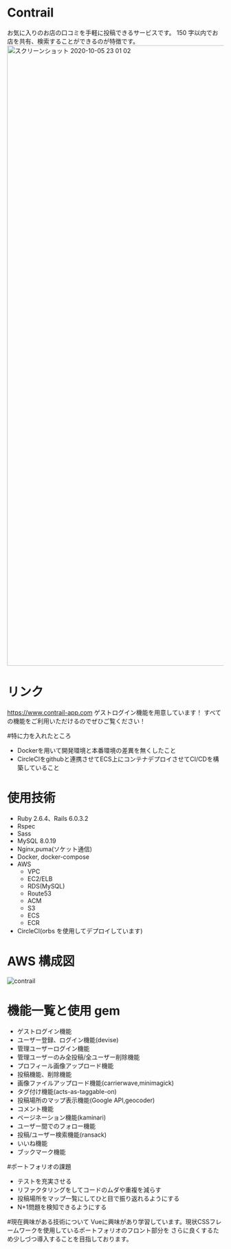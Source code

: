 # Contrail

お気に入りのお店の口コミを手軽に投稿できるサービスです。
150 字以内でお店を共有、検索することができるのが特徴です。
<img width="1440" alt="スクリーンショット 2020-10-05 23 01 02" src="https://user-images.githubusercontent.com/54735254/95089686-6142fe00-075f-11eb-99df-6b046b287594.png">

# リンク

https://www.contrail-app.com
ゲストログイン機能を用意しています！
すべての機能をご利用いただけるのでぜひご覧ください！

#特に力を入れたところ
- Dockerを用いて開発環境と本番環境の差異を無くしたこと
- CircleCIをgithubと連携させてECS上にコンテナデプロイさせてCI/CDを構築していること

# 使用技術

- Ruby 2.6.4、Rails 6.0.3.2
- Rspec
- Sass
- MySQL 8.0.19
- Nginx,puma(ソケット通信)
- Docker, docker-compose
- AWS
  - VPC
  - EC2/ELB
  - RDS(MySQL)
  - Route53
  - ACM
  - S3
  - ECS
  - ECR
- CircleCI(orbs を使用してデプロイしています)

# AWS 構成図

![contrail](https://user-images.githubusercontent.com/54735254/94371958-2f191700-0135-11eb-9be5-b73970e491c0.png)

# 機能一覧と使用 gem

- ゲストログイン機能
- ユーザー登録、ログイン機能(devise)
- 管理ユーザーログイン機能
- 管理ユーザーのみ全投稿/全ユーザー削除機能
- プロフィール画像アップロード機能
- 投稿機能、削除機能
- 画像ファイルアップロード機能(carrierwave,minimagick)
- タグ付け機能(acts-as-taggable-on)
- 投稿場所のマップ表示機能(Google API,geocoder)
- コメント機能
- ページネーション機能(kaminari)
- ユーザー間でのフォロー機能
- 投稿/ユーザー検索機能(ransack)
- いいね機能
- ブックマーク機能

#ポートフォリオの課題
- テストを充実させる
- リファクタリングをしてコードのムダや重複を減らす
- 投稿場所をマップ一覧にしてひと目で振り返れるようにする
- N+1問題を検知できるようにする

#現在興味がある技術について
Vueに興味があり学習しています。現状CSSフレームワークを使用しているポートフォリオのフロント部分を
さらに良くするため少しづつ導入することを目指しております。
